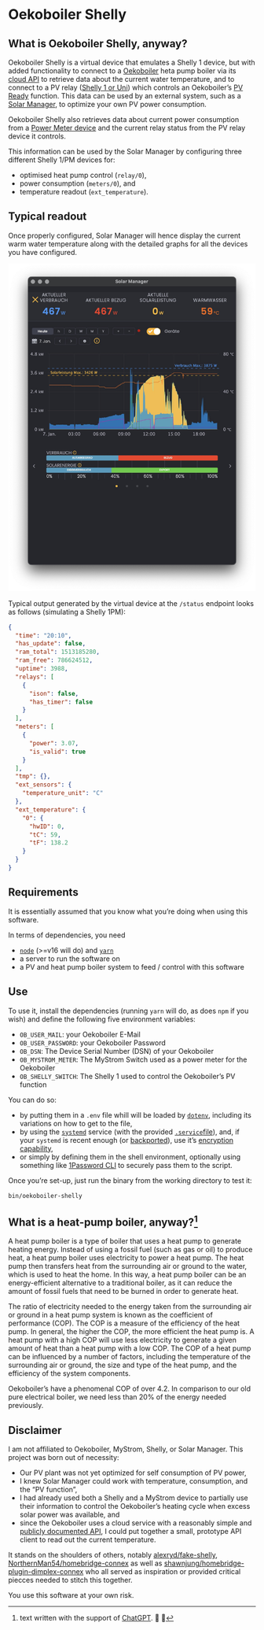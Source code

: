 # Oekoboiler Shelly

## What is Oekoboiler Shelly, anyway?

Oekoboiler Shelly is a virtual device that emulates a Shelly 1 device, but with added functionality to connect to a [Oekoboiler](https://oekoboiler.com/en/) heta pump boiler via its [cloud API](https://github.com/johannrichard/oekoboiler-api) to retrieve data about the current water temperature, and to connect to a PV relay ([Shelly 1 or Uni](https://kb.shelly.cloud/knowledge-base/shelly-uni)) which controls an Oekoboiler’s [PV Ready](https://oekoboiler.com/produkt/rs-oekob-13-300-liter/) function. This data can be used by an external system, such as a [Solar Manager](https://solarmanager.ch), to optimize your own PV power consumption.

Oekoboiler Shelly also retrieves data about current power consumption from a [Power Meter device](https://mystrom.ch) and the current relay status from the PV relay device it controls.

This information can be used by the Solar Manager by configuring three different Shelly 1/PM devices for:

- optimised heat pump control (`relay/0`),
- power consumption (`meters/0`), and
- temperature readout (`ext_temperature`).

## Typical readout

Once properly configured, Solar Manager will hence display the current warm water temperature along with the detailed graphs for all the devices you have configured.

![Oekoboiler Readout](./assets/oekoboiler-readout.jpg)

Typical output generated by the virtual device at the `/status` endpoint looks as follows (simulating a Shelly 1PM):

```json
{
  "time": "20:10",
  "has_update": false,
  "ram_total": 1513185280,
  "ram_free": 786624512,
  "uptime": 3988,
  "relays": [
    {
      "ison": false,
      "has_timer": false
    }
  ],
  "meters": [
    {
      "power": 3.07,
      "is_valid": true
    }
  ],
  "tmp": {},
  "ext_sensors": {
    "temperature_unit": "C"
  },
  "ext_temperature": {
    "0": {
      "hwID": 0,
      "tC": 59,
      "tF": 138.2
    }
  }
}
```

## Requirements

It is essentially assumed that you know what you’re doing when using this software.

In terms of dependencies, you need

- [`node`](https://nodejs.org/en/) (>=v16 will do) and [`yarn`](https://yarnpkg.com)
- a server to run the software on
- a PV and heat pump boiler system to feed / control with this software

## Use

To use it, install the dependencies (running `yarn` will do, as does `npm` if you wish) and define the following five environment variables:

- `OB_USER_MAIL`: your Oekoboiler E-Mail
- `OB_USER_PASSWORD`: your Oekoboiler Password
- `OB_DSN`: The Device Serial Number (DSN) of your Oekoboiler
- `OB_MYSTROM_METER`: The MyStrom Switch used as a power meter for the Oekoboiler
- `OB_SHELLY_SWITCH`: The Shelly 1 used to control the Oekoboiler’s PV function

You can do so:

- by putting them in a `.env` file whill will be loaded by [`dotenv`](https://github.com/motdotla/dotenv), including its variations on how to get to the file,
- by using the [`systemd`](https://systemd.io/) service (with the provided [`.service`file](https://github.com/johannrichard/oekoboiler-shelly/blob/master/services/oekoboiler-shelly.service)), and, if your `systemd` is recent enough (or [backported](https://packages.debian.org/bullseye-backports/systemd)), use it’s [encryption capability](https://systemd.io/CREDENTIALS/),
- or simply by defining them in the shell environment, optionally using something like [1Password CLI](https://developer.1password.com/docs/cli/) to securely pass them to the script.

Once you’re set-up, just run the binary from the working directory to test it:

```shell
bin/oekoboiler-shelly
```

## What is a heat-pump boiler, anyway?[^1]

A heat pump boiler is a type of boiler that uses a heat pump to generate heating energy. Instead of using a fossil fuel (such as gas or oil) to produce heat, a heat pump boiler uses electricity to power a heat pump. The heat pump then transfers heat from the surrounding air or ground to the water, which is used to heat the home. In this way, a heat pump boiler can be an energy-efficient alternative to a traditional boiler, as it can reduce the amount of fossil fuels that need to be burned in order to generate heat.

The ratio of electricity needed to the energy taken from the surrounding air or ground in a heat pump system is known as the coefficient of performance (COP). The COP is a measure of the efficiency of the heat pump. In general, the higher the COP, the more efficient the heat pump is. A heat pump with a high COP will use less electricity to generate a given amount of heat than a heat pump with a low COP. The COP of a heat pump can be influenced by a number of factors, including the temperature of the surrounding air or ground, the size and type of the heat pump, and the efficiency of the system components.

Oekoboiler’s have a phenomenal COP of over 4.2. In comparison to our old pure electrical boiler, we need less than 20% of the energy needed previously.

## Disclaimer

I am not affiliated to Oekoboiler, MyStrom, Shelly, or Solar Manager. This project was born out of necessity:

- Our PV plant was not yet optimized for self consumption of PV power,
- I knew Solar Manager could work with temperature, consumption, and the “PV function”,
- I had already used both a Shelly and a MyStrom device to partially use their information to control the Oekoboiler’s heating cycle when excess solar power was available, and
- since the Oekoboiler uses a cloud service with a reasonably simple and [publicly documented API](https://developer.aylanetworks.com/apibrowser), I could put together a small, prototype API client to read out the current temperature.

It stands on the shoulders of others, notably [alexryd/fake-shelly](alexryd/fake-shelly), [NorthernMan54/homebridge-connex](https://github.com/NorthernMan54/homebridge-connex) as well as [shawnjung/homebridge-plugin-dimplex-connex](https://github.com/shawnjung/homebridge-plugin-dimplex-connex) who all served as inspiration or provided critical piecces needed to stitch this together.

You use this software at your own risk.

[^1]: text written with the support of [ChatGPT](https://chat.openai.com). :space_invader: :robot:
